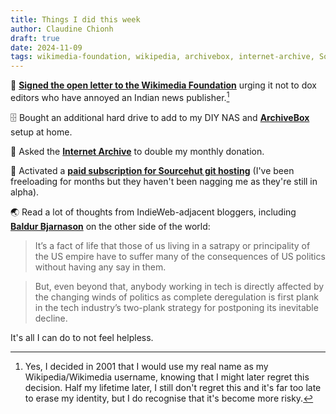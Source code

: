 ```yaml
---
title: Things I did this week
author: Claudine Chionh
draft: true
date: 2024-11-09
tags: wikimedia-foundation, wikipedia, archivebox, internet-archive, Sourcehut, uspol]
---
```


:scroll: [**Signed the open letter to the Wikimedia Foundation**](https://en.wikipedia.org/wiki/Wikipedia:2024_open_letter_to_the_Wikimedia_Foundation) urging it not to dox editors who have annoyed an Indian news publisher.[^wtf-wmf]

[^wtf-wmf]: Yes, I decided in 2001 that I would use my real name as my Wikipedia/Wikimedia username, knowing that I might later regret this decision. Half my lifetime later, I still don't regret this and it's far too late to erase my identity, but I do recognise that it's become more risky.

:file_cabinet: Bought an additional hard drive to add to my DIY NAS and [**ArchiveBox**](https://archivebox.io/) setup at home.

:money_with_wings: Asked the [**Internet Archive**](https://archive.org/donate) to double my monthly donation.

:money_with_wings: Activated a [**paid subscription for Sourcehut git hosting**](https://man.sr.ht/billing-faq.md) (I've been freeloading for months but they haven't been nagging me as they're still in alpha).

:earth_asia: Read a lot of thoughts from IndieWeb-adjacent bloggers, including [**Baldur Bjarnason**](https://www.baldurbjarnason.com/2024/plan-b-it-is/) on the other side of the world:

> It’s a fact of life that those of us living in a satrapy or principality of the US empire have to suffer many of the consequences of US politics without having any say in them.

> But, even beyond that, anybody working in tech is directly affected by the changing winds of politics as complete deregulation is first plank in the tech industry’s two-plank strategy for postponing its inevitable decline.

It's all I can do to not feel helpless.

